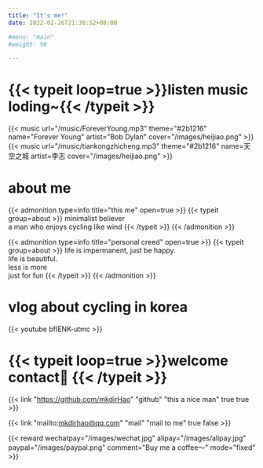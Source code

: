 ```yaml
---
title: "It's me!"
date: 2022-02-26T21:38:52+08:00

#menu: "main"
#weight: 50

---
```


# {{< typeit loop=true >}}listen music loding~{{< /typeit >}}
<!-- {{< mmt-netease mid="7693644695" autoplay="false" >}} -->
{{< music url="/music/ForeverYoung.mp3" theme="#2b1216" name="Forever Young" artist="Bob Dylan" cover="/images/heijiao.png" >}}
{{< music url="/music/tiankongzhicheng.mp3" theme="#2b1216" name=天空之城 artist=李志 cover="/images/heijiao.png" >}}

# about me
{{< admonition type=info title="this me" open=true >}}
{{< typeit group=about >}}
minimalist believer<br>
a man who enjoys cycling like wind
{{< /typeit >}}
{{< /admonition >}}

{{< admonition type=info title="personal creed" open=true >}}
{{< typeit group=about >}}
life is impermanent, just be happy.<br>
life is beautiful.<br>
less is more <br>
just for fun
{{< /typeit >}}
{{< /admonition >}}

# vlog about cycling in korea
{{< youtube bfIENK-utmc >}}

# {{< typeit loop=true >}}welcome contact👋  {{< /typeit >}}
 {{< link "https://github.com/mkdirHao" "github" "this a nice man" true true >}}

 
{{< link "mailto:mkdirhao@qq.com" "mail" "mail to me" true false >}}

{{< reward wechatpay="/images/wechat.jpg" alipay="/images/alipay.jpg" paypal="/images/paypal.png" comment="Buy me a coffee～" mode="fixed" >}}





